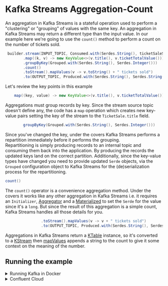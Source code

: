 # Kafka Streams Aggregation-Count

An aggregation in Kafka Streams is a stateful operation used to perform a "clustering" or "grouping" of values with
the same key.  An aggregation in Kafka Streams may return a different type than the input value.  In our example here
we're going to use the `count()` method to perform a count on the number of tickets sold.

``` java
 builder.stream(INPUT_TOPIC, Consumed.with(Serdes.String(), ticketSaleSerde))
        .map((k, v) -> new KeyValue<>(v.title(), v.ticketTotalValue()))
        .groupByKey(Grouped.with(Serdes.String(), Serdes.Integer()))
        .count()
        .toStream().mapValues(v -> v.toString() + " tickets sold")
        .to(OUTPUT_TOPIC, Produced.with(Serdes.String(), Serdes.String()));
```

Let's review the key points in this example

``` java
    map((key, value) -> new KeyValue<>(v.title(), v.ticketTotalValue()))
```  

Aggregations must group records by key.  Since the stream source topic doesn't define any, the code has a `map` operation which creates new key-value pairs setting the key of the stream to the `TicketSale.title` field.

``` java
        groupByKey(Grouped.with(Serdes.String(), Serdes.Integer()))
```

Since you've changed the key, under the covers Kafka Streams performs a repartition immediately before it performs the grouping.  
Repartitioning is simply producing records to an internal topic and consuming them back into the application.   By producing the records the updated keys land on
the correct partition. Additionally, since the key-value types have changed you need to provide updated `Serde` objects, via the `Grouped` configuration object
to Kafka Streams for the (de)serialization process for the repartitioning.

``` java
count()
```

The `count()` operator is a convenience aggregation method.  Under the covers it works like any other aggregation in Kafka Streams i.e. it requires an
`Initializer`, [Aggregator](https://javadoc.io/static/org.apache.kafka/kafka-streams/3.6.0/org/apache/kafka/streams/kstream/Aggregator.html) and a [Materialized](https://javadoc.io/static/org.apache.kafka/kafka-streams/3.6.0/org/apache/kafka/streams/kstream/Materialized.html) to set the `Serde` for the value since it's a `long`.  But since the result of this aggregation is a simple count, Kafka Streams handles all those details for you.

``` java
                .toStream().mapValues(v -> v + " tickets sold")
                .to(OUTPUT_TOPIC, Produced.with(Serdes.String(), Serdes.String()));

```
Aggregations in Kafka Streams return a [KTable](https://javadoc.io/static/org.apache.kafka/kafka-streams/3.6.0/org/apache/kafka/streams/kstream/KTable.html) instance, so it's converted to a [KStream](https://javadoc.io/static/org.apache.kafka/kafka-streams/3.6.0/org/apache/kafka/streams/kstream/KStream.html) then [mapValues](https://javadoc.io/static/org.apache.kafka/kafka-streams/3.6.0/org/apache/kafka/streams/kstream/KStream.html#mapValues-org.apache.kafka.streams.kstream.ValueMapper-) appends a string to the count to give it some context on the meaning of the number.


## Running the example

<details>
  <summary>Running Kafka in Docker</summary>

* [Confluent CLI](https://docs.confluent.io/confluent-cli/current/install.html)
* Docker running via [Docker Desktop](https://docs.docker.com/desktop/) or [Docker Engine](https://docs.docker.com/engine/install/)

### Start Kafka

* Execute ```bash confluent local kafka start```  from a terminal window, and copy the `host:port` output
* Save the file `confluent.properties.orig` as `confluent.properties` (ignored by git) and update the `bootstrap.servers` config with the value from the previous step

### Create the topics `aggregation-count-input` and `aggregation-count-output`

* `confluent local kafka topic create aggregation-count-input`
* `confluent local kafka topic create aggregation-count-output`

### Start Kafka Streams

* CD into the `aggregating-count/kstreams` directory 
* Run `./gradlew clean build`
* Run `java -jar build/libs/aggregating-count-standalone.jar` 
* The command above assumes using the properties file `src/main/resources/confluent.properties` if you're using something else you'll need to add the path to the command i.e. `java -jar build/libs/aggregating-count-standalone.jar [path to props file]`

### Provide input records

Open another terminal window and run one of the following commands to add some records for the Kafka Streams application to process

* `confluent local kafka topic produce aggregation-count-input < src/main/resources/input.txt`


### View the results

Go back to the terminal window running the Kafka Streams application you should see something like this
```text
kafka-streams-aggregating-count-41e61fd2-4e26-4b11-88b3-5ff7d8590fe1-StreamThread-1] INFO io.confluent.developer.KafkaStreamsAggregatingCount - Incoming records key[] value[TicketSale[title=Guardians of the Galaxy, ticketTotalValue=15]]
[kafka-streams-aggregating-count-41e61fd2-4e26-4b11-88b3-5ff7d8590fe1-StreamThread-1] INFO io.confluent.developer.KafkaStreamsAggregatingCount - Incoming records key[] value[TicketSale[title=The Godfather, ticketTotalValue=15]]
[kafka-streams-aggregating-count-41e61fd2-4e26-4b11-88b3-5ff7d8590fe1-StreamThread-1] INFO io.confluent.developer.KafkaStreamsAggregatingCount - Incoming records key[] value[TicketSale[title=Doctor Strange, ticketTotalValue=15]]
[kafka-streams-aggregating-count-41e61fd2-4e26-4b11-88b3-5ff7d8590fe1-StreamThread-1] INFO io.confluent.developer.KafkaStreamsAggregatingCount - Incoming records key[] value[TicketSale[title=Guardians of the Galaxy, ticketTotalValue=15]]
[kafka-streams-aggregating-count-41e61fd2-4e26-4b11-88b3-5ff7d8590fe1-StreamThread-1] INFO io.confluent.developer.KafkaStreamsAggregatingCount - Incoming records key[] value[TicketSale[title=The Godfather, ticketTotalValue=15]]
[kafka-streams-aggregating-count-41e61fd2-4e26-4b11-88b3-5ff7d8590fe1-StreamThread-1] INFO io.confluent.developer.KafkaStreamsAggregatingCount - Incoming records key[] value[TicketSale[title=Doctor Strange, ticketTotalValue=15]]
[kafka-streams-aggregating-count-41e61fd2-4e26-4b11-88b3-5ff7d8590fe1-StreamThread-1] INFO io.confluent.developer.KafkaStreamsAggregatingCount - Incoming records key[] value[TicketSale[title=Guardians of the Galaxy, ticketTotalValue=15]]
[kafka-streams-aggregating-count-41e61fd2-4e26-4b11-88b3-5ff7d8590fe1-StreamThread-1] INFO io.confluent.developer.KafkaStreamsAggregatingCount - Incoming records key[] value[TicketSale[title=The Godfather, ticketTotalValue=15]]
[kafka-streams-aggregating-count-41e61fd2-4e26-4b11-88b3-5ff7d8590fe1-StreamThread-1] INFO io.confluent.developer.KafkaStreamsAggregatingCount - Incoming records key[] value[TicketSale[title=Doctor Strange, ticketTotalValue=15]]
[kafka-streams-aggregating-count-41e61fd2-4e26-4b11-88b3-5ff7d8590fe1-StreamThread-1] INFO io.confluent.developer.KafkaStreamsAggregatingCount - Incoming records key[] value[TicketSale[title=Guardians of the Galaxy, ticketTotalValue=15]]
[kafka-streams-aggregating-count-41e61fd2-4e26-4b11-88b3-5ff7d8590fe1-StreamThread-1] INFO io.confluent.developer.KafkaStreamsAggregatingCount - Incoming records key[] value[TicketSale[title=The Godfather, ticketTotalValue=15]]
[kafka-streams-aggregating-count-41e61fd2-4e26-4b11-88b3-5ff7d8590fe1-StreamThread-1] INFO io.confluent.developer.KafkaStreamsAggregatingCount - Incoming records key[] value[TicketSale[title=Doctor Strange, ticketTotalValue=15]]
```
Note that incoming records don't have keys, the `KStream.map` function sets the keys to enable the aggregation
Then roughly in 30 seconds you should see the average output like this:

```text
[kafka-streams-aggregating-count-41e61fd2-4e26-4b11-88b3-5ff7d8590fe1-StreamThread-1] INFO io.confluent.developer.KafkaStreamsAggregatingCount - Count results key[Guardians of the Galaxy] value[4 tickets sold]
[kafka-streams-aggregating-count-41e61fd2-4e26-4b11-88b3-5ff7d8590fe1-StreamThread-1] INFO io.confluent.developer.KafkaStreamsAggregatingCount - Count results key[The Godfather] value[4 tickets sold]
[kafka-streams-aggregating-count-41e61fd2-4e26-4b11-88b3-5ff7d8590fe1-StreamThread-1] INFO io.confluent.developer.KafkaStreamsAggregatingCount - Count results key[Doctor Strange] value[4 tickets sold]
```


</details>

<details>
  <summary>Confluent Cloud</summary>

### Prerequisites

* A [Confluent Cloud](https://confluent.cloud/signup) account
* The [Confluent CLI](https://docs.confluent.io/confluent-cli/current/install.html)

<details>
     <summary>Creating a cluster in the Cloud UI</summary>

Create Kafka cluster following [these directions](https://docs.confluent.io/cloud/current/get-started/index.html)

### Get the configuration

After creating a cluster Kafka is up and running all you need to next is get the client configurations.

* In the cloud UI, click on the `Clients` option in the left-hand menu.
* Click on the `Java` tile and create the cluster API key and a Schema Registry API key
* Copy the generated properties into the `confluent.properties.orig` file and save it as `confluent.properties` (ignored by git)
</details>

<details>
  <summary>Creating a cluster with the CLI</summary>

If you already have a cloud account, and you don't yet have a Kafka cluster and credentials for connecting to it, you can get started with CLI exclusively.

* Run the CLI command  `confluent plugin install confluent-cloud_kickstart`
* Then execute `confluent cloud-kickstart --name <CLUSTER NAME>` which will create a cluster, enable Schema Registry and all required API keys.  This will create a cluster with default settings, to see all the options available use `confluent cloud-kickstart --help`
* Copy the generated client configurations (located in `~/Downloads/java_configs_<CLUSTER_ID>` by default) into `confluent.properties.org` and save as `confluent.properties`. The full location of the properties file is printed to the console.

</details>

### Create the topics `aggregation-count-input` and `aggregation-count-output`

*_Note that if you create the cluster using the CLI plugin you can omit the cluster-id from the commands_*

* `confluent kafka topic create aggregation-count-input --cluster <CLUSTER_ID>`
* `confluent kafka topic create aggregation-count-output --cluster <CLUSTER_ID>`

### Start Kafka Streams

* CD into the `aggregating-count/kstreams` directory
* Run `./gradlew clean build`
* Run `java -jar build/libs/aggregating-count-standalone.jar` 
* The command above assumes using the properties file `src/main/resources/confluent.properties` if you're using something else you'll need to add the path to the command i.e. `java -jar build/libs/aggregating-count-standalone.jar [path to props file]`

### Provide input records

Open another terminal window and run the following commands to add some records for the Kafka Streams application to process

* `confluent kafka topic produce aggregation-count-input --cluster <CLUSTER_ID>  < src/main/resources/input.txt`


### View the results

Go back to the terminal window running the Kafka Streams application you should see something like this
```text
kafka-streams-aggregating-count-41e61fd2-4e26-4b11-88b3-5ff7d8590fe1-StreamThread-1] INFO io.confluent.developer.KafkaStreamsAggregatingCount - Incoming records key[] value[TicketSale[title=Guardians of the Galaxy, ticketTotalValue=15]]
[kafka-streams-aggregating-count-41e61fd2-4e26-4b11-88b3-5ff7d8590fe1-StreamThread-1] INFO io.confluent.developer.KafkaStreamsAggregatingCount - Incoming records key[] value[TicketSale[title=The Godfather, ticketTotalValue=15]]
[kafka-streams-aggregating-count-41e61fd2-4e26-4b11-88b3-5ff7d8590fe1-StreamThread-1] INFO io.confluent.developer.KafkaStreamsAggregatingCount - Incoming records key[] value[TicketSale[title=Doctor Strange, ticketTotalValue=15]]
[kafka-streams-aggregating-count-41e61fd2-4e26-4b11-88b3-5ff7d8590fe1-StreamThread-1] INFO io.confluent.developer.KafkaStreamsAggregatingCount - Incoming records key[] value[TicketSale[title=Guardians of the Galaxy, ticketTotalValue=15]]
[kafka-streams-aggregating-count-41e61fd2-4e26-4b11-88b3-5ff7d8590fe1-StreamThread-1] INFO io.confluent.developer.KafkaStreamsAggregatingCount - Incoming records key[] value[TicketSale[title=The Godfather, ticketTotalValue=15]]
[kafka-streams-aggregating-count-41e61fd2-4e26-4b11-88b3-5ff7d8590fe1-StreamThread-1] INFO io.confluent.developer.KafkaStreamsAggregatingCount - Incoming records key[] value[TicketSale[title=Doctor Strange, ticketTotalValue=15]]
[kafka-streams-aggregating-count-41e61fd2-4e26-4b11-88b3-5ff7d8590fe1-StreamThread-1] INFO io.confluent.developer.KafkaStreamsAggregatingCount - Incoming records key[] value[TicketSale[title=Guardians of the Galaxy, ticketTotalValue=15]]
[kafka-streams-aggregating-count-41e61fd2-4e26-4b11-88b3-5ff7d8590fe1-StreamThread-1] INFO io.confluent.developer.KafkaStreamsAggregatingCount - Incoming records key[] value[TicketSale[title=The Godfather, ticketTotalValue=15]]
[kafka-streams-aggregating-count-41e61fd2-4e26-4b11-88b3-5ff7d8590fe1-StreamThread-1] INFO io.confluent.developer.KafkaStreamsAggregatingCount - Incoming records key[] value[TicketSale[title=Doctor Strange, ticketTotalValue=15]]
[kafka-streams-aggregating-count-41e61fd2-4e26-4b11-88b3-5ff7d8590fe1-StreamThread-1] INFO io.confluent.developer.KafkaStreamsAggregatingCount - Incoming records key[] value[TicketSale[title=Guardians of the Galaxy, ticketTotalValue=15]]
[kafka-streams-aggregating-count-41e61fd2-4e26-4b11-88b3-5ff7d8590fe1-StreamThread-1] INFO io.confluent.developer.KafkaStreamsAggregatingCount - Incoming records key[] value[TicketSale[title=The Godfather, ticketTotalValue=15]]
[kafka-streams-aggregating-count-41e61fd2-4e26-4b11-88b3-5ff7d8590fe1-StreamThread-1] INFO io.confluent.developer.KafkaStreamsAggregatingCount - Incoming records key[] value[TicketSale[title=Doctor Strange, ticketTotalValue=15]]
```
Note that incoming records don't have keys, the `KStream.map` function sets the keys to enable the aggregation
Then roughly in 30 seconds you should see the average output like this:

```text
[kafka-streams-aggregating-count-41e61fd2-4e26-4b11-88b3-5ff7d8590fe1-StreamThread-1] INFO io.confluent.developer.KafkaStreamsAggregatingCount - Count results key[Guardians of the Galaxy] value[4 tickets sold]
[kafka-streams-aggregating-count-41e61fd2-4e26-4b11-88b3-5ff7d8590fe1-StreamThread-1] INFO io.confluent.developer.KafkaStreamsAggregatingCount - Count results key[The Godfather] value[4 tickets sold]
[kafka-streams-aggregating-count-41e61fd2-4e26-4b11-88b3-5ff7d8590fe1-StreamThread-1] INFO io.confluent.developer.KafkaStreamsAggregatingCount - Count results key[Doctor Strange] value[4 tickets sold]
```
</details>

